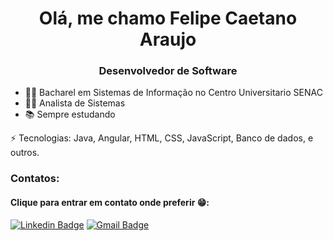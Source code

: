 <h1 align="center">Olá, me chamo Felipe Caetano Araujo</h1>
<h3 align="center">Desenvolvedor de Software</h3>

- 👨‍🎓 Bacharel em Sistemas de Informação no Centro Universitario SENAC
- 👨‍💻 Analista de Sistemas
- 📚 Sempre estudando

⚡ Tecnologias: Java, Angular, HTML, CSS, JavaScript, Banco de dados, e outros.

<h3>Contatos:</h3>
<h4>Clique para entrar em contato onde preferir 😁:</h4>

[![Linkedin Badge](https://img.shields.io/badge/-LinkedIn-blue?style=flat-square&logo=Linkedin&logoColor=white&link=https://www.linkedin.com/in/felipe-caetano-araujo)](https://www.linkedin.com/in/felipe-caetano-araujo)
[![Gmail Badge](https://img.shields.io/badge/-Email-c14438?style=flat-square&logo=Gmail&logoColor=white&link=mailto:felipe.caetanoaraujo@gmail.com)](mailto:felipe.caetanoaraujo@gmail.com)
